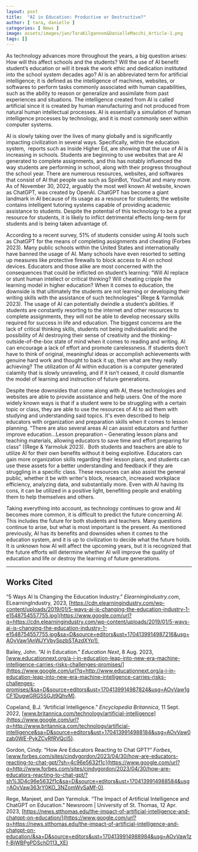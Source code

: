 ```yaml
---
layout: post
title:  "AI in Education: Productive or Destructive?"
author: [ tara, danielle ]
categories: [ News ]
image: assets/images/jan/TaraKilgannon&DanielleMacchi_Article-1.png
tags: []
---
```


As technology advances more throughout the years, a big question arises: How will this affect schools and the students? Will the use of AI benefit student’s education or will it break the work ethic and dedication instituted into the school system decades ago? AI is an abbreviated term for artificial intelligence; it is defined as the intelligence of machines, websites, or softwares to perform tasks commonly associated with human capabilities, such as the ability to reason or generalize and assimilate from past experiences and situations. The intelligence created from AI is called artificial since it is created by human manufacturing and not produced from natural human intellectual processes. AI is essentially a simulation of human intelligence processes by technology, and it is most commonly seen within computer systems. 

AI is slowly taking over the lives of many globally and is significantly impacting civilization in several ways. Specifically, within the education system,  reports such as Inside Higher Ed, are showing that the use of AI is increasing in schools. Students are beginning to use websites that are AI generated to complete assignments, and this has notably influenced the way students are performing in school, along with their progress throughout the school year. There are numerous resources, websites, and softwares that consist of AI that people use such as SpinBot, YouChat and many more. As of November 30, 2022, arguably the most well known AI website, known as ChatGPT, was created by OpenAI. ChatGPT has become a giant landmark in AI because of its usage as a resource for students; the website contains intelligent tutoring systems capable of providing academic assistance to students. Despite the potential of this technology to be a great resource for students, it is likely to inflict detrimental effects long-term for students and is being taken advantage of. 

According to a recent survey, 51% of students consider using AI tools such as ChatGPT for the means of completing assignments and cheating (Forbes 2023). Many public schools within the United States and internationally have banned the usage of AI. Many schools have even resorted to setting up measures like protective firewalls to block access to AI on school devices. Educators and those alike are most concerned with the consequences that could be inflicted on student’s learning: “Will AI replace or stunt human intellect or critical thinking? Will cheating cripple the learning model in higher education? When it comes to education, the downside is that ultimately the students are not learning or developing their writing skills with the assistance of such technologies” (Rege & Yarmoluk 2023). The usage of AI can potentially dwindle a student’s abilities. If students are constantly resorting to the internet and other resources to complete assignments, they will not be able to develop necessary skills required for success in life and education. The biggest concerns are the lack of critical thinking skills, students not being individualistic and the possibility of AI destroying their sense of creativity and the thinking-outside-of-the-box state of mind when it comes to reading and writing. AI can encourage a lack of effort and promote carelessness. If students don’t have to think of original, meaningful ideas or accomplish achievements with genuine hard work and thought to back it up, then what are they really achieving? The utilization of AI within education is a computer generated calamity that is slowly unraveling, and if it isn’t ceased, it could dismantle the model of learning and instruction of future generations. 

Despite these downsides that come along with AI, these technologies and websites are able to provide assistance and help users. One of the more widely known ways is that if a student were to be struggling with a certain topic or class, they are able to use the resources of AI to aid them with studying and understanding said topics. It's even described to help educators with organization and preparation skills when it comes to lesson planning. “There are also several areas AI can assist educators and further improve education…Lesson preparation – Generating lesson plans and teaching materials, allowing educators to save time and effort preparing for class” ((Rege & Yarmoluk 2023).  Both students and teachers are able to utilize AI for their own benefits without it being exploitive. Educators can gain more organization skills regarding their lesson plans, and students can use these assets for a better understanding and feedback if they are struggling in a specific class. These resources can also assist the general public, whether it be with writer's block, research, increased workplace efficiency, analyzing data, and substantially more. Even with AI having its cons, it can be utilized in a positive light, benefiting people and enabling them to help themselves and others.  

Taking everything into account, as technology continues to grow and AI becomes more common, it is difficult to predict the future concerning AI. This includes the future for both students and teachers. Many questions continue to arise, but what is most important is the present. As mentioned previously, AI has its benefits and downsides when it comes to the education system, and it is up to civilization to decide what the future holds. It is unknown how AI will affect the upcoming years, but it is recognized that the future efforts will determine whether AI will improve the quality of education and life or destroy the learning of future generations. 

---

## Works Cited

“5 Ways AI Is Changing the Education Industry.” *Elearningindustry.com*, ELearningIndustry, 2023, [https://cdn.elearningindustry.com/wp-content/uploads/2019/01/5-ways-ai-is-changing-the-education-industry-1-e1548754557755.jpg](https://www.google.com/url?q=https://cdn.elearningindustry.com/wp-content/uploads/2019/01/5-ways-ai-is-changing-the-education-industry-1-e1548754557755.jpg&sa=D&source=editors&ust=1704139914987216&usg=AOvVaw1AnWJYVbySpzbSTAzdXYp1)  

Bailey, John. “AI in Education.” *Education Next*, 8 Aug. 2023, [www.educationnext.org/a-i-in-education-leap-into-new-era-machine-intelligence-carries-risks-challenges-promises/](https://www.google.com/url?q=http://www.educationnext.org/a-i-in-education-leap-into-new-era-machine-intelligence-carries-risks-challenges-promises/&sa=D&source=editors&ust=1704139914987824&usg=AOvVaw1gCF1DugwGRG5SGJt9QhvM). 

Copeland, B.J. “Artificial Intelligence.” *Encyclopedia Britannica*, 11 Sept. 2022, [www.britannica.com/technology/artificial-intelligence](https://www.google.com/url?q=http://www.britannica.com/technology/artificial-intelligence&sa=D&source=editors&ust=1704139914988184&usg=AOvVaw0zab0WE-PykZCvRfRVQcI5). 

Gordon, Cindy. “How Are Educators Reacting to Chat GPT?” *Forbes*, [www.forbes.com/sites/cindygordon/2023/04/30/how-are-educators-reacting-to-chat-gpt/?sh=4c96e5632f1c](https://www.google.com/url?q=http://www.forbes.com/sites/cindygordon/2023/04/30/how-are-educators-reacting-to-chat-gpt/?sh%3D4c96e5632f1c&sa=D&source=editors&ust=1704139914988584&usg=AOvVaw363rY0KO_3NZomWvSaMf-0). 

Rege, Manjeet, and Dan Yarmoluk. “The Impact of Artificial Intelligence and ChatGPT on Education.” Newsroom | University of St. Thomas, 12 Apr. 2023, [https://news.stthomas.edu/the-impact-of-artificial-intelligence-and-chatgpt-on-education/](https://www.google.com/url?q=https://news.stthomas.edu/the-impact-of-artificial-intelligence-and-chatgpt-on-education/&sa=D&source=editors&ust=1704139914988984&usg=AOvVaw1zf-BjWBPgPDSchD113_XE)


